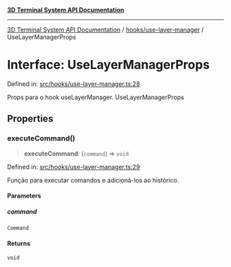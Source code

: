 [**3D Terminal System API Documentation**](../../../README.md)

***

[3D Terminal System API Documentation](../../../README.md) / [hooks/use-layer-manager](../README.md) / UseLayerManagerProps

# Interface: UseLayerManagerProps

Defined in: [src/hooks/use-layer-manager.ts:28](https://github.com/Dicommunitas/ThreeJS_Terminal_3D2/blob/7cc56be20ce03492e7afbc2e75ffa70f9c523fe8/src/hooks/use-layer-manager.ts#L28)

Props para o hook useLayerManager.
 UseLayerManagerProps

## Properties

### executeCommand()

> **executeCommand**: (`command`) => `void`

Defined in: [src/hooks/use-layer-manager.ts:29](https://github.com/Dicommunitas/ThreeJS_Terminal_3D2/blob/7cc56be20ce03492e7afbc2e75ffa70f9c523fe8/src/hooks/use-layer-manager.ts#L29)

Função para executar comandos e adicioná-los ao histórico.

#### Parameters

##### command

`Command`

#### Returns

`void`
